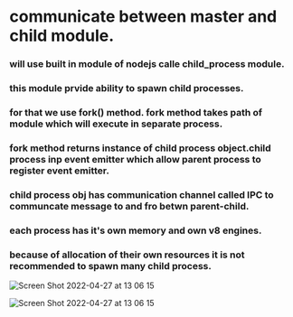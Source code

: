 # communicate between master and child module.
### will use built in module of nodejs calle child_process module.
### this module prvide ability to spawn child processes.
### for that we use fork() method. fork method takes path of module which will execute in separate process.
### fork method returns instance of child process object.child process inp event emitter which allow parent process to register event emitter.
### child process obj has communication channel called IPC to communcate message to and fro betwn parent-child.
### each process has it's own memory and own v8 engines.
### because of allocation of their own resources it is not recommended to spawn many child process.
![Screen Shot 2022-04-27 at 13 06 15](https://user-images.githubusercontent.com/103139099/165464726-80f9a6df-60b7-4c58-bb8a-e49abeebbb22.jpg)


![Screen Shot 2022-04-27 at 13 06 15](https://user-images.githubusercontent.com/103139099/165464726-80f9a6df-60b7-4c58-bb8a-e49abeebbb22.jpg)

